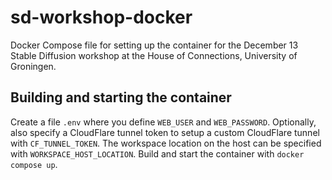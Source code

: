 # sd-workshop-docker

Docker Compose file for setting up the container for the December 13 Stable Diffusion workshop at the House of Connections, University of Groningen.

## Building and starting the container

Create a file `.env` where you define `WEB_USER` and `WEB_PASSWORD`. Optionally, also specify a CloudFlare tunnel token to setup a custom CloudFlare tunnel with `CF_TUNNEL_TOKEN`. The workspace location on the host can be specified with `WORKSPACE_HOST_LOCATION`. Build and start the container with `docker compose up`. 

